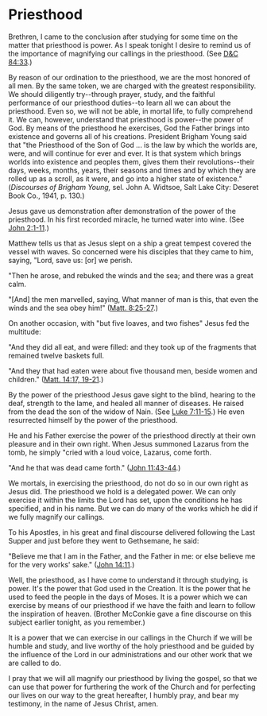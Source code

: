 # Priesthood

Brethren, I came to the conclusion after studying for some time on the matter
that priesthood is power. As I speak tonight I desire to remind us of the
importance of magnifying our callings in the priesthood. (See [D&amp;C
84:33](https://www.lds.org/scriptures/dc-testament/dc/84.33?lang=eng#32).)

By reason of our ordination to the priesthood, we are the most honored of all
men. By the same token, we are charged with the greatest responsibility. We
should diligently try--through prayer, study, and the faithful performance of
our priesthood duties--to learn all we can about the priesthood. Even so, we
will not be able, in mortal life, to fully comprehend it. We can, however,
understand that priesthood is power--the power of God. By means of the
priesthood he exercises, God the Father brings into existence and governs all
of his creations. President Brigham Young said that "the Priesthood of the Son
of God ... is the law by which the worlds are, were, and will continue for ever
and ever. It is that system which brings worlds into existence and peoples
them, gives them their revolutions--their days, weeks, months, years, their
seasons and times and by which they are rolled up as a scroll, as it were, and
go into a higher state of existence." (_Discourses of Brigham Young,_ sel.
John A. Widtsoe, Salt Lake City: Deseret Book Co., 1941, p. 130.)

Jesus gave us demonstration after demonstration of the power of the
priesthood. In his first recorded miracle, he turned water into wine. (See
[John 2:1-11](https://www.lds.org/scriptures/nt/john/2.1-11?lang=eng#0).)

Matthew tells us that as Jesus slept on a ship a great tempest covered the
vessel with waves. So concerned were his disciples that they came to him,
saying, "Lord, save us: [or] we perish.

"Then he arose, and rebuked the winds and the sea; and there was a great calm.

"[And] the men marvelled, saying, What manner of man is this, that even the
winds and the sea obey him!" ([Matt.
8:25-27](https://www.lds.org/scriptures/nt/matt/8.25-27?lang=eng#24).)

On another occasion, with "but five loaves, and two fishes" Jesus fed the
multitude:

"And they did all eat, and were filled: and they took up of the fragments that
remained twelve baskets full.

"And they that had eaten were about five thousand men, beside women and
children." ([Matt. 14:17,
19-21](https://www.lds.org/scriptures/nt/matt/14.17%2C19-21?lang=eng#16).)

By the power of the priesthood Jesus gave sight to the blind, hearing to the
deaf, strength to the lame, and healed all manner of diseases. He raised from
the dead the son of the widow of Nain. (See [Luke
7:11-15](https://www.lds.org/scriptures/nt/luke/7.11-15?lang=eng#10).) He even
resurrected himself by the power of the priesthood.

He and his Father exercise the power of the priesthood directly at their own
pleasure and in their own right. When Jesus summoned Lazarus from the tomb, he
simply "cried with a loud voice, Lazarus, come forth.

"And he that was dead came forth." ([John
11:43-44](https://www.lds.org/scriptures/nt/john/11.43-44?lang=eng#42).)

We mortals, in exercising the priesthood, do not do so in our own right as
Jesus did. The priesthood we hold is a delegated power. We can only exercise
it within the limits the Lord has set, upon the conditions he has specified,
and in his name. But we can do many of the works which he did if we fully
magnify our callings.

To his Apostles, in his great and final discourse delivered following the Last
Supper and just before they went to Gethsemane, he said:

"Believe me that I am in the Father, and the Father in me: or else believe me
for the very works' sake." ([John
14:11](https://www.lds.org/scriptures/nt/john/14.11?lang=eng#10).)

Well, the priesthood, as I have come to understand it through studying, is
power. It's the power that God used in the Creation. It is the power that he
used to feed the people in the days of Moses. It is a power which we can
exercise by means of our priesthood if we have the faith and learn to follow
the inspiration of heaven. (Brother McConkie gave a fine discourse on this
subject earlier tonight, as you remember.)

It is a power that we can exercise in our callings in the Church if we will be
humble and study, and live worthy of the holy priesthood and be guided by the
influence of the Lord in our administrations and our other work that we are
called to do.

I pray that we will all magnify our priesthood by living the gospel, so that
we can use that power for furthering the work of the Church and for perfecting
our lives on our way to the great hereafter, I humbly pray, and bear my
testimony, in the name of Jesus Christ, amen.

